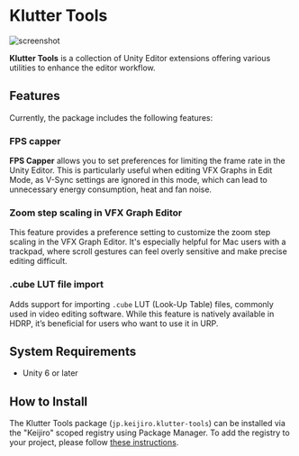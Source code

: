 # Klutter Tools

![screenshot](https://github.com/user-attachments/assets/1e2284cd-ea4a-400e-958c-00feb970e180)

**Klutter Tools** is a collection of Unity Editor extensions offering various
utilities to enhance the editor workflow.

## Features

Currently, the package includes the following features:

### FPS capper

**FPS Capper** allows you to set preferences for limiting the frame rate in the
Unity Editor. This is particularly useful when editing VFX Graphs in Edit Mode,
as V-Sync settings are ignored in this mode, which can lead to unnecessary
energy consumption, heat and fan noise.

### Zoom step scaling in VFX Graph Editor

This feature provides a preference setting to customize the zoom step scaling
in the VFX Graph Editor. It's especially helpful for Mac users with a trackpad,
where scroll gestures can feel overly sensitive and make precise editing
difficult.

### .cube LUT file import

Adds support for importing `.cube` LUT (Look-Up Table) files, commonly used in
video editing software. While this feature is natively available in HDRP, it’s
beneficial for users who want to use it in URP.

## System Requirements

- Unity 6 or later

## How to Install

The Klutter Tools package (`jp.keijiro.klutter-tools`) can be installed via the
"Keijiro" scoped registry using Package Manager. To add the registry to your
project, please follow [these instructions].

[these instructions]:
  https://gist.github.com/keijiro/f8c7e8ff29bfe63d86b888901b82644c
